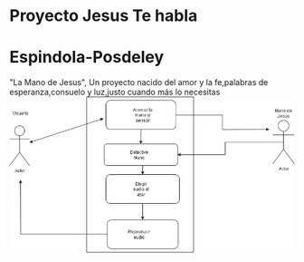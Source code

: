 # Proyecto Jesus Te habla 
# Espindola-Posdeley
"La Mano de Jesus", Un proyecto nacido del amor y la fe,palabras de esperanza,consuelo y luz,justo cuando más lo necesitas
![enter image description here](https://github.com/MILANESO7/Espindola-Posdeley/blob/main/Diagrama%20Mano_jesus.png?raw=true)